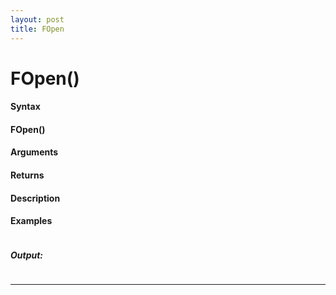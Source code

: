 ```yaml
---
layout: post
title: FOpen
---
```


# FOpen()


#### Syntax

#### FOpen()

#### Arguments

#### Returns

#### Description

#### Examples

```

```

##### Output:

```

```

---